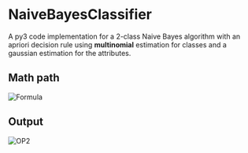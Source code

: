 # NaiveBayesClassifier
A py3 code implementation for a 2-class Naive Bayes algorithm with an apriori decision rule using **multinomial** estimation for classes and a gaussian estimation for the attributes.

## Math path
![Formula](http://url/to/img.png)


## Output 
![OP2](http://url/to/img.png)
